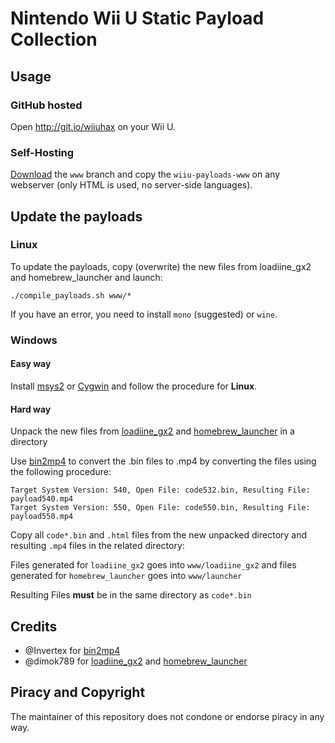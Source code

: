Nintendo Wii U Static Payload Collection
========================================

Usage
-----

### GitHub hosted

Open http://git.io/wiiuhax on your Wii U.

### Self-Hosting

[Download](https://github.com/drizzt/wiiu-payloads/archive/www.zip) the `www` branch and copy the `wiiu-payloads-www`
on any webserver (only HTML is used, no server-side languages).

Update the payloads
-------------------

### Linux
To update the payloads, copy (overwrite) the new files from loadiine_gx2 and homebrew_launcher and launch:
```
./compile_payloads.sh www/*
```

If you have an error, you need to install `mono` (suggested) or `wine`.

### Windows

#### Easy way
Install [msys2](https://msys2.github.io/) or [Cygwin](https://www.cygwin.com/) and follow the procedure for **Linux**.

#### Hard way
Unpack the new files from [loadiine_gx2](https://github.com/dimok789/loadiine_gx2) and [homebrew_launcher](https://github.com/dimok789/homebrew_launcher) in a directory

Use [bin2mp4](https://gbatemp.net/threads/tool-bin2mp4.417414/) to convert the .bin files to .mp4 by converting the files using the following procedure:

	Target System Version: 540, Open File: code532.bin, Resulting File: payload540.mp4
	Target System Version: 550, Open File: code550.bin, Resulting File: payload550.mp4

Copy all `code*.bin` and `.html` files from the new unpacked directory and resulting `.mp4` files in the related directory:

Files generated for `loadiine_gx2`  goes into `www/loadiine_gx2` and files generated for `homebrew_launcher` goes into `www/launcher` 

Resulting Files **must** be in the same directory as `code*.bin`

Credits
-------

- @Invertex for [bin2mp4](https://gbatemp.net/threads/tool-bin2mp4.417414/)
- @dimok789 for [loadiine_gx2](https://github.com/dimok789/loadiine_gx2) and [homebrew_launcher](https://github.com/dimok789/homebrew_launcher)

Piracy and Copyright
--------------------

The maintainer of this repository does not condone or endorse piracy in any way.
